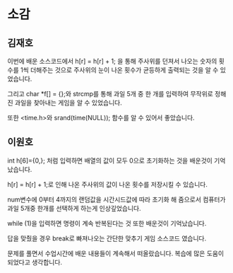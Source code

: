 # 소감
## 김재호
이번에 배운 소스코드에서 h[r] = h[r] + 1; 을 통해 주사위를 던져서 나오는 숫자의 횟수를 1씩 더해주는 것으로 주사위의 눈이 나온 횟수가 균등하게 출력되는 것을 알 수 있었습니다.

그리고 char *f[] = {};와 strcmp를 통해 과일 5개 중 한 개를 입력하여 무작위로 정해진 과일을 찾아내는 게임을 알 수 있었습니다.

또한 <time.h>와 srand(time(NULL)); 함수를 알 수 있어서 좋았습니다.

## 이원호
int h[6]={0,}; 처럼 입력하면 배열의 값이 모두 0으로 초기화하는 것을 배운것이 기억 났습니다.

h[r] = h[r] + 1;로 인해 나온 주사위의 값이 나온 횟수를 저장시킬 수 있습니다.

num변수에 0부터 4까지의 랜덤값을 시간시드값에 따라 초기화 해 줌으로서 컴퓨터가 과일 5개중 한개를 선택하게 하는게 인상깊었습니다.

while (1)을 입력하면 명령이 계속 반복된다는 것 또한 배운것이 기억났습니다.

답을 맞췄을 경우 break로 빠져나오는 간단한 맞추기 게임 소스코드 였습니다.

문제를 풀면서 수업시간에 배운 내용들이 계속해서 떠올랐습니다. 복습에 많은 도움이 되었다고 생각합니다.
